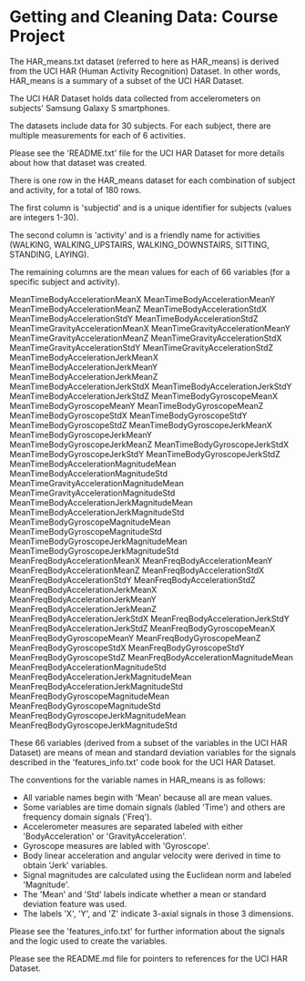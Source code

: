 # Getting and Cleaning Data: Course Project

The HAR_means.txt dataset (referred to here as HAR_means) is derived from the UCI HAR (Human Activity Recognition) Dataset.  In other words, HAR_means is a summary of a subset of the UCI HAR Dataset.

The UCI HAR Dataset holds data collected from accelerometers on subjects' Samsung Galaxy S smartphones.

The datasets include data for 30 subjects.  For each subject, there are multiple measurements for each of 6 activities.

Please see the 'README.txt' file for the UCI HAR Dataset for more details about how that dataset was created.

There is one row in the HAR_means dataset for each combination of subject and activity, for a total of 180 rows.

The first column is 'subjectid' and is a unique identifier for subjects (values are integers 1-30).

The second column is 'activity' and is a friendly name for activities (WALKING, WALKING_UPSTAIRS, WALKING_DOWNSTAIRS, SITTING, STANDING, LAYING).

The remaining columns are the mean values for each of 66 variables (for a specific subject and activity).

MeanTimeBodyAccelerationMeanX
MeanTimeBodyAccelerationMeanY
MeanTimeBodyAccelerationMeanZ
MeanTimeBodyAccelerationStdX
MeanTimeBodyAccelerationStdY
MeanTimeBodyAccelerationStdZ
MeanTimeGravityAccelerationMeanX
MeanTimeGravityAccelerationMeanY
MeanTimeGravityAccelerationMeanZ
MeanTimeGravityAccelerationStdX
MeanTimeGravityAccelerationStdY
MeanTimeGravityAccelerationStdZ
MeanTimeBodyAccelerationJerkMeanX
MeanTimeBodyAccelerationJerkMeanY
MeanTimeBodyAccelerationJerkMeanZ
MeanTimeBodyAccelerationJerkStdX
MeanTimeBodyAccelerationJerkStdY
MeanTimeBodyAccelerationJerkStdZ
MeanTimeBodyGyroscopeMeanX
MeanTimeBodyGyroscopeMeanY
MeanTimeBodyGyroscopeMeanZ
MeanTimeBodyGyroscopeStdX
MeanTimeBodyGyroscopeStdY
MeanTimeBodyGyroscopeStdZ
MeanTimeBodyGyroscopeJerkMeanX
MeanTimeBodyGyroscopeJerkMeanY
MeanTimeBodyGyroscopeJerkMeanZ
MeanTimeBodyGyroscopeJerkStdX
MeanTimeBodyGyroscopeJerkStdY
MeanTimeBodyGyroscopeJerkStdZ
MeanTimeBodyAccelerationMagnitudeMean
MeanTimeBodyAccelerationMagnitudeStd
MeanTimeGravityAccelerationMagnitudeMean
MeanTimeGravityAccelerationMagnitudeStd
MeanTimeBodyAccelerationJerkMagnitudeMean
MeanTimeBodyAccelerationJerkMagnitudeStd
MeanTimeBodyGyroscopeMagnitudeMean
MeanTimeBodyGyroscopeMagnitudeStd
MeanTimeBodyGyroscopeJerkMagnitudeMean
MeanTimeBodyGyroscopeJerkMagnitudeStd
MeanFreqBodyAccelerationMeanX
MeanFreqBodyAccelerationMeanY
MeanFreqBodyAccelerationMeanZ
MeanFreqBodyAccelerationStdX
MeanFreqBodyAccelerationStdY
MeanFreqBodyAccelerationStdZ
MeanFreqBodyAccelerationJerkMeanX
MeanFreqBodyAccelerationJerkMeanY
MeanFreqBodyAccelerationJerkMeanZ
MeanFreqBodyAccelerationJerkStdX
MeanFreqBodyAccelerationJerkStdY
MeanFreqBodyAccelerationJerkStdZ
MeanFreqBodyGyroscopeMeanX
MeanFreqBodyGyroscopeMeanY
MeanFreqBodyGyroscopeMeanZ
MeanFreqBodyGyroscopeStdX
MeanFreqBodyGyroscopeStdY
MeanFreqBodyGyroscopeStdZ
MeanFreqBodyAccelerationMagnitudeMean
MeanFreqBodyAccelerationMagnitudeStd
MeanFreqBodyAccelerationJerkMagnitudeMean
MeanFreqBodyAccelerationJerkMagnitudeStd
MeanFreqBodyGyroscopeMagnitudeMean
MeanFreqBodyGyroscopeMagnitudeStd
MeanFreqBodyGyroscopeJerkMagnitudeMean
MeanFreqBodyGyroscopeJerkMagnitudeStd

These 66 variables (derived from a subset of the variables in the UCI HAR Dataset) are means of mean and standard deviation variables for the signals described in the 'features_info.txt' code book for the UCI HAR Dataset.

The conventions for the variable names in HAR_means is as follows:
* All variable names begin with 'Mean' because all are mean values.
* Some variables are time domain signals (labled 'Time') and others are frequency domain signals ('Freq').
* Accelerometer measures are separated labeled with either 'BodyAcceleration' or 'GravityAcceleration'.
* Gyroscope measures are labled with 'Gyroscope'.
* Body linear acceleration and angular velocity were derived in time to obtain 'Jerk' variables.
* Signal magnitudes are calculated using the Euclidean norm and labeled 'Magnitude'.
* The 'Mean' and 'Std' labels indicate whether a mean or standard deviation feature was used.
* The labels 'X', 'Y', and 'Z' indicate 3-axial signals in those 3 dimensions.

Please see the 'features_info.txt' for further information about the signals and the logic used to create the variables.

Please see the README.md file for pointers to references for the UCI HAR Dataset.